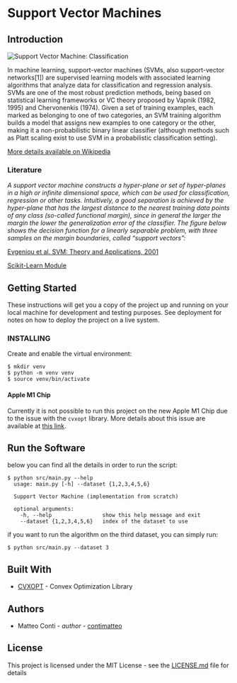# Support Vector Machines

## Introduction

![Support Vector Machine: Classification](https://miro.medium.com/max/1400/1*z5UvkNnPGdudZp92uZgmNw.png)

In machine learning, support-vector machines (SVMs, also support-vector networks[1]) are supervised learning models with associated learning algorithms that analyze data for classification and regression analysis. SVMs are one of the most robust prediction methods, being based on statistical learning frameworks or VC theory proposed by Vapnik (1982, 1995) and Chervonenkis (1974). Given a set of training examples, each marked as belonging to one of two categories, an SVM training algorithm builds a model that assigns new examples to one category or the other, making it a non-probabilistic binary linear classifier (although methods such as Platt scaling exist to use SVM in a probabilistic classification setting).

[More details available on Wikipedia](https://en.wikipedia.org/wiki/Support-vector_machine)



### Literature

*A support vector machine constructs a hyper-plane or set of hyper-planes in a high or infinite dimensional space, which can be used for classification, regression or other tasks. Intuitively, a good separation is achieved by the hyper-plane that has the largest distance to the nearest training data points of any class (so-called functional margin), since in general the larger the margin the lower the generalization error of the classifier. The figure below shows the decision function for a linearly separable problem, with three samples on the margin boundaries, called “support vectors”:*


[](https://link.springer.com/content/pdf/10.1007/BF00994018.pdf)

[Evgeniou et al. SVM: Theory and Applications, 2001](https://www.researchgate.net/profile/Massimiliano-Pontil-2/publication/221621494_Support_Vector_Machines_Theory_and_Applications/links/0912f50fd2564392c6000000/Support-Vector-Machines-Theory-and-Applications.pdf?origin=publication_detail)

[Scikit-Learn Module](https://scikit-learn.org/stable/modules/svm.html#mathematical-formulation)


## Getting Started

These instructions will get you a copy of the project up and running on your local machine for development and testing purposes. See deployment for notes on how to deploy the project on a live system.

### INSTALLING

Create and enable the virtual environment:
```
$ mkdir venv
$ python -m venv venv
$ source venv/bin/activate
```

#### Apple M1 Chip

Currently it is not possible to run this project on the new Apple M1 Chip due to the issue with the `cvxopt` library.
More details about this issue are available at [this link](https://github.com/cvxopt/cvxopt/issues/195).

## Run the Software

below you can find all the details in order to run the script:
```
$ python src/main.py --help
  usage: main.py [-h] --dataset {1,2,3,4,5,6}

  Support Vector Machine (implementation from scratch)

  optional arguments:
    -h, --help                show this help message and exit
    --dataset {1,2,3,4,5,6}   index of the dataset to use
```

if you want to run the algorithm on the third dataset, you can simply run:
```
$ python src/main.py --dataset 3
```

## Built With

* [CVXOPT](https://github.com/cvxopt/cvxopt) - Convex Optimization Library


## Authors

* Matteo Conti - *author* - [contimatteo](https://github.com/contimatteo)


## License

This project is licensed under the MIT License - see the [LICENSE.md](LICENSE.md) file for details
